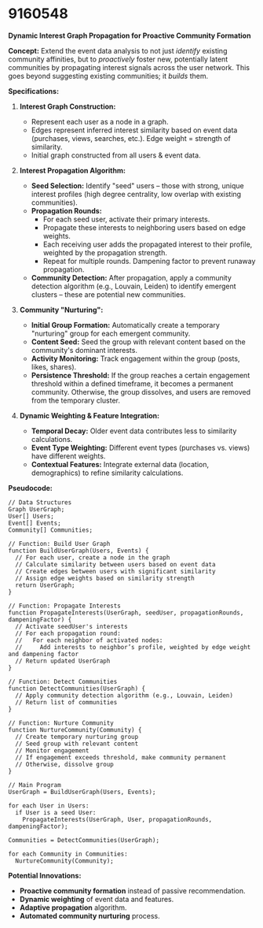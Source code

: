 # 9160548

**Dynamic Interest Graph Propagation for Proactive Community Formation**

**Concept:** Extend the event data analysis to not just *identify* existing community affinities, but to *proactively* foster new, potentially latent communities by propagating interest signals across the user network. This goes beyond suggesting existing communities; it *builds* them.

**Specifications:**

1.  **Interest Graph Construction:**
    *   Represent each user as a node in a graph.
    *   Edges represent inferred interest similarity based on event data (purchases, views, searches, etc.). Edge weight = strength of similarity.
    *   Initial graph constructed from all users & event data.

2.  **Interest Propagation Algorithm:**
    *   **Seed Selection:** Identify "seed" users – those with strong, unique interest profiles (high degree centrality, low overlap with existing communities).
    *   **Propagation Rounds:**
        *   For each seed user, activate their primary interests.
        *   Propagate these interests to neighboring users based on edge weights.
        *   Each receiving user adds the propagated interest to their profile, weighted by the propagation strength.
        *   Repeat for multiple rounds.  Dampening factor to prevent runaway propagation.
    *   **Community Detection:** After propagation, apply a community detection algorithm (e.g., Louvain, Leiden) to identify emergent clusters – these are potential new communities.

3.  **Community "Nurturing":**
    *   **Initial Group Formation:** Automatically create a temporary "nurturing" group for each emergent community.
    *   **Content Seed:** Seed the group with relevant content based on the community's dominant interests.
    *   **Activity Monitoring:** Track engagement within the group (posts, likes, shares).
    *   **Persistence Threshold:** If the group reaches a certain engagement threshold within a defined timeframe, it becomes a permanent community. Otherwise, the group dissolves, and users are removed from the temporary cluster.

4.  **Dynamic Weighting & Feature Integration:**
    *   **Temporal Decay:**  Older event data contributes less to similarity calculations.
    *   **Event Type Weighting:** Different event types (purchases vs. views) have different weights.
    *   **Contextual Features:** Integrate external data (location, demographics) to refine similarity calculations.

**Pseudocode:**

```
// Data Structures
Graph UserGraph;
User[] Users;
Event[] Events;
Community[] Communities;

// Function: Build User Graph
function BuildUserGraph(Users, Events) {
  // For each user, create a node in the graph
  // Calculate similarity between users based on event data
  // Create edges between users with significant similarity
  // Assign edge weights based on similarity strength
  return UserGraph;
}

// Function: Propagate Interests
function PropagateInterests(UserGraph, seedUser, propagationRounds, dampeningFactor) {
  // Activate seedUser's interests
  // For each propagation round:
  //   For each neighbor of activated nodes:
  //     Add interests to neighbor’s profile, weighted by edge weight and dampening factor
  // Return updated UserGraph
}

// Function: Detect Communities
function DetectCommunities(UserGraph) {
  // Apply community detection algorithm (e.g., Louvain, Leiden)
  // Return list of communities
}

// Function: Nurture Community
function NurtureCommunity(Community) {
  // Create temporary nurturing group
  // Seed group with relevant content
  // Monitor engagement
  // If engagement exceeds threshold, make community permanent
  // Otherwise, dissolve group
}

// Main Program
UserGraph = BuildUserGraph(Users, Events);

for each User in Users:
  if User is a seed User:
    PropagateInterests(UserGraph, User, propagationRounds, dampeningFactor);

Communities = DetectCommunities(UserGraph);

for each Community in Communities:
  NurtureCommunity(Community);
```

**Potential Innovations:**

*   **Proactive community formation** instead of passive recommendation.
*   **Dynamic weighting** of event data and features.
*   **Adaptive propagation** algorithm.
*   **Automated community nurturing** process.